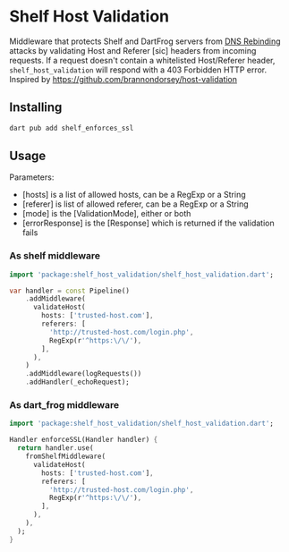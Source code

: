 # Shelf Host Validation

Middleware that protects Shelf and DartFrog servers from [DNS Rebinding](https://en.wikipedia.org/wiki/DNS_rebinding) attacks by validating Host and Referer [sic] headers from incoming requests. If a request doesn't contain a whitelisted Host/Referer header, `shelf_host_validation` will respond with a 403 Forbidden HTTP error. Inspired by <https://github.com/brannondorsey/host-validation>

## Installing

```sh
dart pub add shelf_enforces_ssl
```

## Usage

Parameters:

- [hosts] is a list of allowed hosts, can be a RegExp or a String
- [referer] is list of allowed referer, can be a RegExp or a String
- [mode] is the [ValidationMode], either or both
- [errorResponse] is the [Response] which is returned if the validation fails

### As shelf middleware

```dart
import 'package:shelf_host_validation/shelf_host_validation.dart';

var handler = const Pipeline()
    .addMiddleware(
      validateHost(
        hosts: ['trusted-host.com'],
        referers: [
          'http://trusted-host.com/login.php',
          RegExp(r'^https:\/\/'),
        ],
      ),
    )
    .addMiddleware(logRequests())
    .addHandler(_echoRequest);
```

### As dart_frog middleware

```dart
import 'package:shelf_host_validation/shelf_host_validation.dart';

Handler enforceSSL(Handler handler) {
  return handler.use(
    fromShelfMiddleware(
      validateHost(
        hosts: ['trusted-host.com'],
        referers: [
          'http://trusted-host.com/login.php',
          RegExp(r'^https:\/\/'),
        ],
      ),
    ),
  );
}
```
